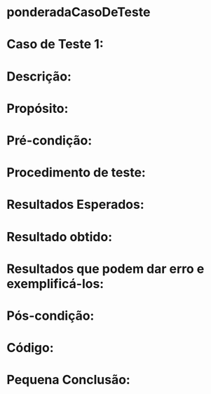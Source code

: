 # ponderadaCasoDeTeste

# Caso de Teste 1:
# Descrição:
# Propósito:
# Pré-condição:
# Procedimento de teste:
# Resultados Esperados:
# Resultado obtido:
# Resultados que podem dar erro e exemplificá-los:
# Pós-condição:
# Código:
# Pequena Conclusão:
